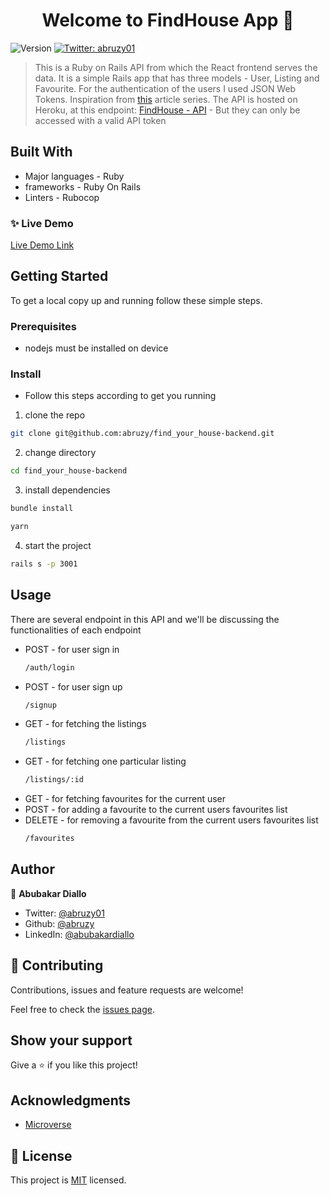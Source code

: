 <h1 align="center">Welcome to FindHouse App 👋</h1>
<p>
  <img alt="Version" src="https://img.shields.io/badge/version-0.1.0-blue.svg?cacheSeconds=2592000" />
  <a href="https://twitter.com/abruzy01" target="_blank">
    <img alt="Twitter: abruzy01" src="https://img.shields.io/twitter/follow/abruzy01.svg?style=social" />
  </a>
</p>

> This is a Ruby on Rails API from which the React frontend serves the data. It is a simple Rails app that has three models - User, Listing and Favourite. For the authentication of the users I used JSON Web Tokens. Inspiration from [this](https://scotch.io/tutorials/build-a-restful-json-api-with-rails-5-part-two) article series. The API is hosted on Heroku, at this endpoint: [FindHouse - API](https://findhouse-app-api.herokuapp.com) - But they can only be accessed with a valid API token

## Built With

- Major languages - Ruby
- frameworks - Ruby On Rails
- Linters - Rubocop

### ✨ Live Demo

[Live Demo Link](https://findhouse-app-api.herokuapp.com)

## Getting Started

To get a local copy up and running follow these simple steps.

### Prerequisites

- nodejs must be installed on device

### Install

- Follow this steps according to get you running

1. clone the repo

```sh
git clone git@github.com:abruzy/find_your_house-backend.git
```
2. change directory 
```sh
cd find_your_house-backend
```

3. install dependencies

```sh
bundle install
```

```sh
yarn
```

4. start the project

```sh
rails s -p 3001
```

## Usage

  There are several endpoint in this API and we'll be discussing the functionalities of each endpoint

- POST - for user sign in
  ```sh
  /auth/login
  ```
- POST - for user sign up
  ```sh
  /signup
  ```
- GET - for fetching the listings
  ```sh
  /listings
  ```
- GET - for fetching one particular listing
  ```sh
  /listings/:id
  ```
- GET - for fetching favourites for the current user
- POST - for adding a favourite to the current users favourites list
- DELETE - for removing a favourite from the current users favourites list
  ```sh
  /favourites
  ```

## Author

👤 **Abubakar Diallo**

* Twitter: [@abruzy01](https://twitter.com/abruzy01)
* Github: [@abruzy](https://github.com/abruzy)
* LinkedIn: [@abubakardiallo](https://linkedin.com/in/abubakardiallo)

## 🤝 Contributing

Contributions, issues and feature requests are welcome!

Feel free to check the [issues page](https://github.com/abruzy/react-bookstore/issues).

## Show your support

Give a ⭐️ if you like this project!

## Acknowledgments

- [Microverse](https://www.microverse.org/)

## 📝 License

This project is [MIT](lic.url) licensed.
